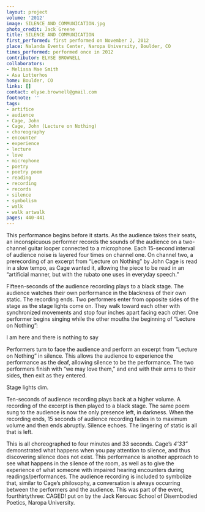 ```yaml
---
layout: project
volume: '2012'
image: SILENCE_AND_COMMUNICATION.jpg
photo_credit: Jack Greene
title: SILENCE AND COMMUNICATION
first_performed: first performed on November 2, 2012
place: Nalanda Events Center, Naropa University, Boulder, CO
times_performed: performed once in 2012
contributor: ELYSE BROWNELL
collaborators:
- Melissa Mae Smith
- Asa Lotterhos
home: Boulder, CO
links: []
contact: elyse.brownell@gmail.com
footnote: ''
tags:
- artifice
- audience
- Cage, John
- Cage, John (Lecture on Nothing)
- choreography
- encounter
- experience
- lecture
- love
- microphone
- poetry
- poetry poem
- reading
- recording
- records
- silence
- symbolism
- walk
- walk artwalk
pages: 440-441
---
```


This performance begins before it starts. As the audience takes their seats, an inconspicuous performer records the sounds of the audience on a two-channel guitar looper connected to a microphone. Each 15-second interval of audience noise is layered four times on channel one. On channel two, a prerecording of an excerpt from “Lecture on Nothing” by John Cage is read in a slow tempo, as Cage wanted it, allowing the piece to be read in an “artificial manner, but with the rubato one uses in everyday speech.”

Fifteen-seconds of the audience recording plays to a black stage. The audience watches their own performance in the blackness of their own static. The recording ends. Two performers enter from opposite sides of the stage as the stage lights come on. They walk toward each other with synchronized movements and stop four inches apart facing each other. One performer begins singing while the other mouths the beginning of “Lecture on Nothing”:

I am here		and there is nothing to say

Performers turn to face the audience and perform an excerpt from “Lecture on Nothing” in silence. This allows the audience to experience the performance as the deaf, allowing silence to be the performance. The two performers finish with “we may love them,” and end with their arms to their sides, then exit as they entered.

Stage lights dim.

Ten-seconds of audience recording plays back at a higher volume. A recording of the excerpt is then played to a black stage. The same poem sung to the audience is now the only presence left, in darkness. When the recording ends, 15 seconds of audience recording fades in to maximum volume and then ends abruptly. Silence echoes. The lingering of static is all that is left.

This is all choreographed to four minutes and 33 seconds. Cage’s _4’33”_ demonstrated what happens when you pay attention to silence, and thus discovering silence does not exist. This performance is another approach to see what happens in the silence of the room, as well as to give the experience of what someone with impaired hearing encounters during readings/performances. The audience recording is included to symbolize that, similar to Cage’s philosophy, a conversation is always occurring between the performers and the audience. This was part of the event, fourthirtythree: CAGED! put on by the Jack Kerouac School of Disembodied Poetics, Naropa University.
